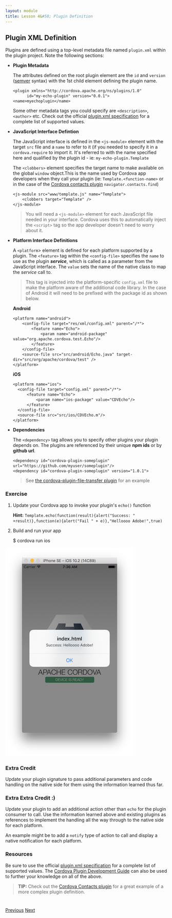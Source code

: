 ```yaml
---
layout: module
title: Lesson 4&#58; Plugin Definition
---
```

<!--_approximate duration : 15 minutes_-->

## Plugin XML Definition

Plugins are defined using a top-level metadata file named `plugin.xml` within the plugin project. Note the following sections:

- **Plugin Metadata**

  The attributes defined on the root plugin element are the `id` and `version` ([semver](http://semver.org/) syntax) with the 1st child element defining the plugin name.   

      <plugin xmlns="http://cordova.apache.org/ns/plugins/1.0"
            id="my-echo-plugin" version="0.0.1">
      <name>myechoplugin</name>

  Some other metadata tags you could specify are `<description>`, `<author>` etc. Check out the official [plugin.xml specification](http://cordova.apache.org/docs/en/latest/plugin_ref/spec.html) for a complete list of supported values.


- **JavaScript Interface Defintion**

  The JavaScript interface is defined in the `<js-module>` element with the target `src` file and a `name` to refer to it (if you needed to specify it in a `cordova.require` to import it. It's referred to with the name specified here and qualified by the plugin id - ie: `my-echo-plugin.Template`

    The `<clobbers>` element specifies the target name to make available on the global `window` object.This is the name used by Cordova app developers when they call your plugin (ie: `Template.<function-name>` or in the case of the [Cordova contacts plugin](https://github.com/apache/cordova-plugin-contacts) `navigator.contacts.find`)

      <js-module src="www/template.js" name="Template">
          <clobbers target="Template" />
      </js-module>

   >You will need a `<js-module>` element for each JavaScript file needed in your interface. Cordova uses this to automatically inject the `<script>` tag so the app developer doesn't need to worry about it.

- **Platform Interface Definitions**

  A `<platform`> element is defined for each platform supported by a plugin. The `<feature>` tag within the `<config-file>` specifies the `name` to use as the plugin ***service***, which is called as a parameter from the JavaScript interface. The `value` sets the name of the
  native class to map the *service* call to. 
  
  >This tag is injected into the platform-specific `config.xml` file to make the platform aware of the additional code library. In the case of Android it will need to be prefixed with the package id as shown below.

  **Android** <br>

      <platform name="android">
          <config-file target="res/xml/config.xml" parent="/*">
              <feature name="Echo">
                  <param name="android-package" value="org.apache.cordova.test.Echo"/>
              </feature>
          </config-file>
          <source-file src="src/android/Echo.java" target-dir="src/org/apache/cordova/test" />
      </platform>

  **iOS** <br>

      <platform name="ios">
        <config-file target="config.xml" parent="/*">
            <feature name="Echo">
                <param name="ios-package" value="CDVEcho"/>
            </feature>
        </config-file>
        <source-file src="src/ios/CDVEcho.m"/>
      </platform>

- **Dependencies**

  The `<dependency>` tag allows you to specify other plugins your plugin depends on. The plugins are referenced by their unique **npm ids** or by **github url**.

      <dependency id="cordova-plugin-someplugin" url="https://github.com/myuser/someplugin"/>
      <dependency id="cordova-plugin-someplugin" version="1.0.1">

  >See [the cordova-plugin-file-transfer plugin](https://github.com/apache/cordova-plugin-file-transfer/blob/master/plugin.xml) for an example

### Exercise
1. Update your Cordova app to invoke your plugin's `echo()` function

    **Hint:**
   `Template.echo(function(result){alert("Success: " +result)},function(e){alert("Fail " + e)},"Helloooo Adobe!",true)`

2. Build and run your app

    $ cordova run ios

![](images/echo-run.png)

### Extra Credit
Update your plugin signature to pass additional parameters and code handling on the native side for them using the information learned thus far.

### Extra Extra Credit :)
Update your plugin to add an additional action other than `echo` for the plugin consumer to call. Use the information learned above and existing plugins as references to 
implement the handling all the way through to the native side for each platform. 

An example might be to add a `notify` type of action to call and display a native notification for each platform. 



### Resources
Be sure to use the official [plugin.xml specification](http://cordova.apache.org/docs/en/latest/plugin_ref/spec.html) for a complete list of supported values. The [Cordova Plugin Development Guide](http://cordova.apache.org/docs/en/latest/guide/hybrid/plugins/index.html) 
can also be used to further your knowledge on all of the above.

>**TIP:** Check out the [Cordova Contacts plugin](https://github.com/apache/cordova-plugin-contacts/blob/master/plugin.xml) for a great example of a more complex plugin definition.

<!--## Demo - Data Passing
TODO: are we showing this plugin - https://github.com/purplecabbage/phonegap-plugin-sidebar -->


<div class="row" style="margin-top:40px;">
<div class="col-sm-12">
<a href="lesson3.html" class="btn btn-default"><i class="glyphicon glyphicon-chevron-left"></i> Previous</a>
<a href="lesson5.html" class="btn btn-default pull-right">Next <i class="glyphicon
glyphicon-chevron-right"></i></a>
</div>
</div>
